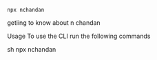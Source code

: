 `npx nchandan`

getiing to know about n chandan 

Usage
To use the CLI run the following commands

sh
npx nchandan
